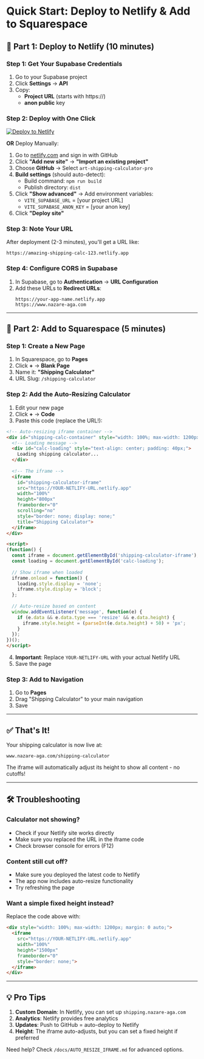 # Quick Start: Deploy to Netlify & Add to Squarespace

## 🚀 Part 1: Deploy to Netlify (10 minutes)

### Step 1: Get Your Supabase Credentials
1. Go to your Supabase project
2. Click **Settings** → **API**
3. Copy:
   - **Project URL** (starts with https://)
   - **anon public** key

### Step 2: Deploy with One Click
[![Deploy to Netlify](https://www.netlify.com/img/deploy/button.svg)](https://app.netlify.com/start/deploy?repository=https://github.com/Arthurkhan/art-shipping-calculator-pro)

**OR** Deploy Manually:

1. Go to [netlify.com](https://netlify.com) and sign in with GitHub
2. Click **"Add new site"** → **"Import an existing project"**
3. Choose **GitHub** → Select `art-shipping-calculator-pro`
4. **Build settings** (should auto-detect):
   - Build command: `npm run build`
   - Publish directory: `dist`
5. Click **"Show advanced"** → Add environment variables:
   - `VITE_SUPABASE_URL` = [your project URL]
   - `VITE_SUPABASE_ANON_KEY` = [your anon key]
6. Click **"Deploy site"**

### Step 3: Note Your URL
After deployment (2-3 minutes), you'll get a URL like:
```
https://amazing-shipping-calc-123.netlify.app
```

### Step 4: Configure CORS in Supabase
1. In Supabase, go to **Authentication** → **URL Configuration**
2. Add these URLs to **Redirect URLs**:
   ```
   https://your-app-name.netlify.app
   https://www.nazare-aga.com
   ```

---

## 🎨 Part 2: Add to Squarespace (5 minutes)

### Step 1: Create a New Page
1. In Squarespace, go to **Pages**
2. Click **+** → **Blank Page**
3. Name it: **"Shipping Calculator"**
4. URL Slug: `/shipping-calculator`

### Step 2: Add the Auto-Resizing Calculator
1. Edit your new page
2. Click **+** → **Code**
3. Paste this code (replace the URL!):

```html
<!-- Auto-resizing iframe container -->
<div id="shipping-calc-container" style="width: 100%; max-width: 1200px; margin: 0 auto;">
  <!-- Loading message -->
  <div id="calc-loading" style="text-align: center; padding: 40px;">
    Loading shipping calculator...
  </div>
  
  <!-- The iframe -->
  <iframe 
    id="shipping-calculator-iframe"
    src="https://YOUR-NETLIFY-URL.netlify.app" 
    width="100%" 
    height="800px"
    frameborder="0"
    scrolling="no"
    style="border: none; display: none;"
    title="Shipping Calculator">
  </iframe>
</div>

<script>
(function() {
  const iframe = document.getElementById('shipping-calculator-iframe');
  const loading = document.getElementById('calc-loading');
  
  // Show iframe when loaded
  iframe.onload = function() {
    loading.style.display = 'none';
    iframe.style.display = 'block';
  };
  
  // Auto-resize based on content
  window.addEventListener('message', function(e) {
    if (e.data && e.data.type === 'resize' && e.data.height) {
      iframe.style.height = (parseInt(e.data.height) + 50) + 'px';
    }
  });
})();
</script>
```

4. **Important**: Replace `YOUR-NETLIFY-URL` with your actual Netlify URL
5. Save the page

### Step 3: Add to Navigation
1. Go to **Pages**
2. Drag "Shipping Calculator" to your main navigation
3. Save

---

## ✅ That's It! 

Your shipping calculator is now live at:
```
www.nazare-aga.com/shipping-calculator
```

The iframe will automatically adjust its height to show all content - no cutoffs!

---

## 🛠️ Troubleshooting

### Calculator not showing?
- Check if your Netlify site works directly
- Make sure you replaced the URL in the iframe code
- Check browser console for errors (F12)

### Content still cut off?
- Make sure you deployed the latest code to Netlify
- The app now includes auto-resize functionality
- Try refreshing the page

### Want a simple fixed height instead?
Replace the code above with:
```html
<div style="width: 100%; max-width: 1200px; margin: 0 auto;">
  <iframe 
    src="https://YOUR-NETLIFY-URL.netlify.app" 
    width="100%" 
    height="1500px"
    frameborder="0"
    style="border: none;">
  </iframe>
</div>
```

---

## 💡 Pro Tips

1. **Custom Domain**: In Netlify, you can set up `shipping.nazare-aga.com`
2. **Analytics**: Netlify provides free analytics
3. **Updates**: Push to GitHub = auto-deploy to Netlify
4. **Height**: The iframe auto-adjusts, but you can set a fixed height if preferred

Need help? Check `/docs/AUTO_RESIZE_IFRAME.md` for advanced options.
